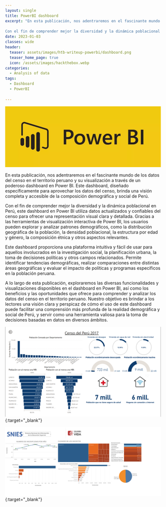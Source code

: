 ```yaml
---
layout: single
title: PowerBI dashboard
excerpt: "En esta publicación, nos adentraremos en el fascinante mundo de los datos del censo en el territorio peruano y su visualización a través de un poderoso dashboard en Power BI. Este dashboard, diseñado específicamente para aprovechar los datos del censo, brinda una visión completa y accesible de la composición demográfica y social de Perú.

Con el fin de comprender mejor la diversidad y la dinámica poblacional en Perú, este dashboard en Power BI utiliza datos actualizados y confiables del censo para ofrecer una representación visual clara y detallada. Gracias a las herramientas de visualización interactiva de Power BI, los usuarios pueden explorar y analizar patrones demográficos, como la distribución geográfica de la población, la densidad poblacional, la estructura por edad y género, la composición étnica y otros aspectos relevantes."
date: 2023-01-03
classes: wide
header:
  teaser: assets/images/htb-writeup-powerbi/dashboard.png
  teaser_home_page: true
  icon: /assets/images/hackthebox.webp
categories:
  - Analysis of data
tags:  
  - Dashboard
  - PowerBI

---
```

![](/assets/images/htb-writeup-powerbi/power.webp)

En esta publicación, nos adentraremos en el fascinante mundo de los datos del censo en el territorio peruano y su visualización a través de un poderoso dashboard en Power BI. Este dashboard, diseñado específicamente para aprovechar los datos del censo, brinda una visión completa y accesible de la composición demográfica y social de Perú.

Con el fin de comprender mejor la diversidad y la dinámica poblacional en Perú, este dashboard en Power BI utiliza datos actualizados y confiables del censo para ofrecer una representación visual clara y detallada. Gracias a las herramientas de visualización interactiva de Power BI, los usuarios pueden explorar y analizar patrones demográficos, como la distribución geográfica de la población, la densidad poblacional, la estructura por edad y género, la composición étnica y otros aspectos relevantes.

Este dashboard proporciona una plataforma intuitiva y fácil de usar para aquellos involucrados en la investigación social, la planificación urbana, la toma de decisiones políticas y otros campos relacionados. Permite identificar tendencias demográficas, realizar comparaciones entre distintas áreas geográficas y evaluar el impacto de políticas y programas específicos en la población peruana.

A lo largo de esta publicación, exploraremos las diversas funcionalidades y visualizaciones disponibles en el dashboard en Power BI, así como los beneficios y las oportunidades que ofrece para comprender y analizar los datos del censo en el territorio peruano. Nuestro objetivo es brindar a los lectores una visión clara y perspicaz de cómo el uso de este dashboard puede facilitar una comprensión más profunda de la realidad demográfica y social de Perú, y servir como una herramienta valiosa para la toma de decisiones basadas en datos en diversos ámbitos.

[![POWERBI](/assets/images/htb-writeup-powerbi/CENSO.png)](https://app.powerbi.com/view?r=eyJrIjoiYmVjYjliYTYtNWYzZS00NTk4LThjMmEtYmUzNGQ1ZjUwN2JjIiwidCI6Ijc1MDRlMzE4LThlMWUtNGQ1NS1iZmZkLTg3NWI0ZGVlODI2MCIsImMiOjR9){:target="_blank"}

[![TABLEU](/assets/images/htb-writeup-tableu/Dash.png)](https://public.tableau.com/app/profile/david.sosa/viz/cole_col/Dashboard2){:target="_blank"}
